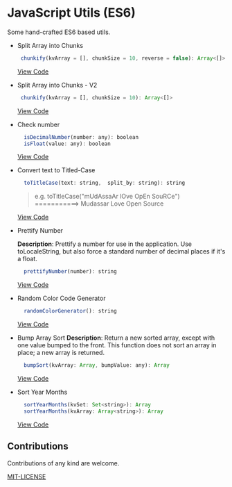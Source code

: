 # JavaScript Utils (ES6)

Some hand-crafted ES6 based utils.

- Split Array into Chunks

   ```javascript
    chunkify(kvArray = [], chunkSize = 10, reverse = false): Array<[]>
   ```

  [View Code](./src/chunkify.js)

- Split Array into Chunks - V2

   ```javascript
    chunkify(kvArray = [], chunkSize = 10): Array<[]>
   ```

  [View Code](./src/chunkify2.js)

- Check number

  ```javascript
    isDecimalNumber(number: any): boolean
    isFloat(value: any): boolean
  ```

  [View Code](./src/typeTeller.js)

- Convert text to Titled-Case

  ```javascript
    toTitleCase(text: string,  split_by: string): string
  ```

  > e.g. toTitleCase("mUdAssaAr lOve OpEn SouRCe") ===========> Mudassar Love Open Source
  
  [View Code](./src/toTitleCase.js)

- Prettify Number
  
  **Description**: Prettify a number for use in the application. Use toLocaleString, but also force a standard number of decimal places if it's a float.

  ```javascript
    prettifyNumber(number): string
  ```

  [View Code](./src/prettifyNumber.js)

- Random Color Code Generator

  ```javascript
    randomColorGenerator(): string
  ```

  [View Code](./src/randomColorGenerator.js)

- Bump Array Sort
  **Description**: Return a new sorted array, except with one value bumped to the front. This function does not sort an array in place; a new array is returned.

  ```javascript
    bumpSort(kvArray: Array, bumpValue: any): Array
  ```

  [View Code](./src/bumpSort.js)

- Sort Year Months

  ```javascript
    sortYearMonths(kvSet: Set<string>): Array
    sortYearMonths(kvArray: Array<string>): Array
  ```

  [View Code](./src/sortYearMonths.js)

## Contributions

Contributions of any kind are welcome.

[MIT-LICENSE](./LICENSE)